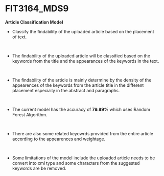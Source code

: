 # FIT3164_MDS9

<b> Article Classification Model </b>
- Classify the findability of the uploaded article based on the placement of text.

<br>

- The findability of the uploaded article will be classified based on the keywords from the title and the appearances of the keywords in the text.

<br>

- The findability of the article is mainly determine by the density of the appearences of the keywords from the article title in the different placement especially in the abstract and paragraphs.

<br>

- The current model has the accuracy of <b> 79.89%  </b> which uses Random Forest Algorithm.

<br>

- There are also some related keyowrds provided from the entire article according to the appearences and weightage.

<br>

- Some limitations of the model include the uploaded article needs to be convert into xml type and some characters from the suggested keywords are be removed.
